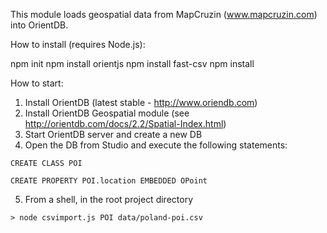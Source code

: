 This module loads geospatial data from MapCruzin (www.mapcruzin.com) into OrientDB.


How to install (requires Node.js):

npm init
npm install orientjs
npm install fast-csv
npm install


How to start:

1. Install OrientDB (latest stable - http://www.oriendb.com) 
2. Install OrientDB Geospatial module (see http://orientdb.com/docs/2.2/Spatial-Index.html)
3. Start OrientDB server and create a new DB 
4. Open the DB from Studio and execute the following statements:

```
CREATE CLASS POI

CREATE PROPERTY POI.location EMBEDDED OPoint
```

5. From a shell, in the root project directory
```
> node csvimport.js POI data/poland-poi.csv 
```
